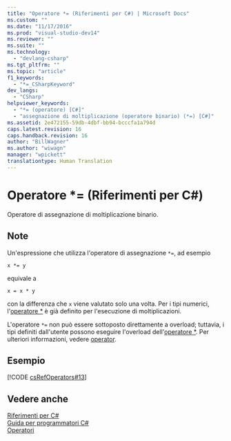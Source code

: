 ```yaml
---
title: "Operatore *= (Riferimenti per C#) | Microsoft Docs"
ms.custom: ""
ms.date: "11/17/2016"
ms.prod: "visual-studio-dev14"
ms.reviewer: ""
ms.suite: ""
ms.technology: 
  - "devlang-csharp"
ms.tgt_pltfrm: ""
ms.topic: "article"
f1_keywords: 
  - "*=_CSharpKeyword"
dev_langs: 
  - "CSharp"
helpviewer_keywords: 
  - "*= (operatore) [C#]"
  - "assegnazione di moltiplicazione (operatore binario) (*=) [C#]"
ms.assetid: 2e472155-59db-4dbf-bb94-bcccfa1a794d
caps.latest.revision: 16
caps.handback.revision: 16
author: "BillWagner"
ms.author: "wiwagn"
manager: "wpickett"
translationtype: Human Translation
---
```

# Operatore *= (Riferimenti per C#)
Operatore di assegnazione di moltiplicazione binario.  
  
## Note  
 Un'espressione che utilizza l'operatore di assegnazione `*=`, ad esempio  
  
```  
x *= y  
```  
  
 equivale a  
  
```  
x = x * y  
```  
  
 con la differenza che `x` viene valutato solo una volta.  Per i tipi numerici, l'[operatore \*](../../../csharp/language-reference/operators/multiplication-operator.md) è già definito per l'esecuzione di moltiplicazioni.  
  
 L'operatore `*=` non può essere sottoposto direttamente a overload; tuttavia, i tipi definiti dall'utente possono eseguire l'overload dell'[operatore \*](../../../csharp/language-reference/operators/multiplication-operator.md). Per ulteriori informazioni, vedere [operator](../../../csharp/language-reference/keywords/operator.md).  
  
## Esempio  
 [!CODE [csRefOperators#13](../CodeSnippet/VS_Snippets_VBCSharp/csrefOperators#13)]  
  
## Vedere anche  
 [Riferimenti per C\#](../../../csharp/language-reference/index.md)   
 [Guida per programmatori C\#](../../../csharp/programming-guide/index.md)   
 [Operatori](../../../csharp/language-reference/operators/index.md)